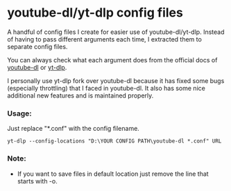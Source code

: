 # youtube-dl/yt-dlp config files

A handful of config files I create for easier use of youtube-dl/yt-dlp. Instead of having to pass different arguments each time, I extracted them to separate config files.

You can always check what each argument does from the official docs of [youtube-dl](https://github.com/ytdl-org/youtube-dl) or [yt-dlp](https://github.com/yt-dlp/yt-dlp).

I personally use yt-dlp fork over youtube-dl because it has fixed some bugs (especially throttling) that I faced in youtube-dl. It also has some nice additional new features and is maintained properly.

### Usage:

Just replace "\*.conf" with the config filename.

```
yt-dlp --config-locations "D:\YOUR CONFIG PATH\youtube-dl *.conf" URL
```

### Note:

- If you want to save files in default location just remove the line that starts with -o.
